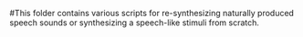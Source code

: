 #This folder contains various scripts for re-synthesizing naturally produced speech sounds or synthesizing a speech-like stimuli from scratch.

